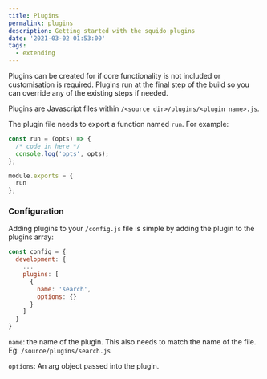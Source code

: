 ```yaml
---
title: Plugins
permalink: plugins
description: Getting started with the squido plugins
date: '2021-03-02 01:53:00'
tags: 
  - extending
---
```


Plugins can be created for if core functionality is not included or customisation is required. Plugins run at the final step of the build so you can override any of the existing steps if needed.

Plugins are Javascript files within `/<source dir>/plugins/<plugin name>.js`. 

The plugin file needs to export a function named `run`. For example:

``` javascript
const run = (opts) => {
  /* code in here */
  console.log('opts', opts);
};

module.exports = {
  run
};
```

### Configuration

Adding plugins to your `/config.js` file is simple by adding the plugin to the plugins array:

``` javascript
const config = {
  development: {
    ...
    plugins: [
      {
        name: 'search',
        options: {}
      }
    ]
  }
}
```

`name`: the name of the plugin. This also needs to match the name of the file. Eg: `/source/plugins/search.js`

`options`: An arg object passed into the plugin. 